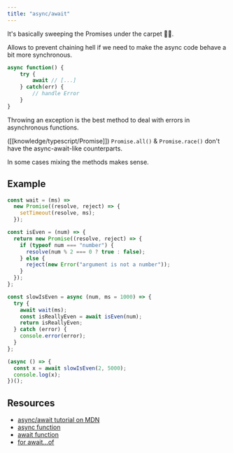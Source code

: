 ```yaml
---
title: "async/await"
---
```


It's basically sweeping the Promises under the carpet 🤷‍♂️.

Allows to prevent chaining hell if we need to make the async code behave a bit more synchronous.

```js
async function() {
	try {
		await // [...]
	} catch(err) {
		// handle Error
	}
}
```

Throwing an exception is the best method to deal with errors in asynchronous functions.

([[knowledge/typescript/Promise]]) `Promise.all()` & `Promise.race()` don't have the async-await-like counterparts.

In some cases mixing the methods makes sense.

## Example

```ts
const wait = (ms) =>
  new Promise((resolve, reject) => {
    setTimeout(resolve, ms);
  });

const isEven = (num) => {
  return new Promise((resolve, reject) => {
    if (typeof num === "number") {
      resolve(num % 2 === 0 ? true : false);
    } else {
      reject(new Error("argument is not a number"));
    }
  });
};

const slowIsEven = async (num, ms = 1000) => {
  try {
    await wait(ms);
    const isReallyEven = await isEven(num);
    return isReallyEven;
  } catch (error) {
    console.error(error);
  }
};

(async () => {
  const x = await slowIsEven(2, 5000);
  console.log(x);
})();
```

## Resources

- [async/await tutorial on MDN](https://developer.mozilla.org/en-US/docs/Learn/JavaScript/Asynchronous/Async_await)
- [async function](https://developer.mozilla.org/en-US/docs/Web/JavaScript/Reference/Statements/async_function)
- [await function](https://developer.mozilla.org/en-US/docs/Web/JavaScript/Reference/Operators/await)
- [for await...of](https://developer.mozilla.org/en-US/docs/Web/JavaScript/Reference/Statements/for-await...of)
